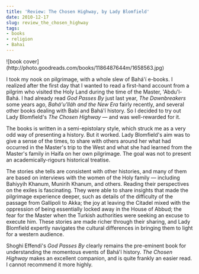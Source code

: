 ```yaml
---
title: 'Review: The Chosen Highway, by Lady Blomfield'
date: 2010-12-17
slug: review_the_chosen_highway
tags:
- books
- religion
- Bahai
---
```


<div class="rightImage">
![book cover](http://photo.goodreads.com/books/1186487644m/1658563.jpg)
</div>

I took my nook on pilgrimage, with a whole slew of Bah&aacute;'&iacute; e-books.
I realized after the first day that I wanted to read a first-hand account from a
pilgrim who visited the Holy Land during the time of the Master,
'Abdu'l-Bah&aacute;. I had already read _God Passes By_ just last year, _The
Dawnbreakers_ some years ago, _Bah&aacute;'u'll&aacute;h and the New Era_ fairly
recently, and several other books dealing with Bab&iacute; and
Bah&aacute;'&iacute; history. So I decided to try out Lady Blomfield's _The
Chosen Highway_ &mdash; and was well-rewarded for it.

<!-- truncate -->

The books is written in a semi-epistolary style, which struck me as a very odd
way of presenting a history. But it worked. Lady Blomfield's aim was to give a
sense of the times, to share with others around her what had occurred in the
Master's trip to the West and what she had learned from the Master's family in
Haifa on her own pilgrimage. The goal was not to present an academically-rigours
historical treatise.

The stories she tells are consistent with other histories, and many of them are
based on interviews with the women of the Holy family &mdash; including Bahiyyih
Khanum, Munirih Khanum, and others. Reading their perspectives on the exiles is
fascinating. They were able to share insights that made the pilgrimage
experience deeper, such as details of the difficulty of the passage from
Gallipoli to Akka; the joy at leaving the Citadel mixed with the oppression of
being essentially locked away in the House of Abbud; the fear for the Master
when the Turkish authorities were seeking an excuse to execute him. These
stories are made richer through their sharing, and Lady Blomfield expertly
navigates the cultural differences in bringing them to light for a western
audience.

Shoghi Effendi's _God Passes By_ clearly remains the pre-eminent book for
understanding the momentous events of Bah&aacute;'&iacute; history. _The Chosen
Highway_ makes an excellent companion, and is quite frankly an easier read. I
cannot recommend it more highly.
